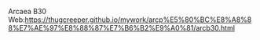 Arcaea B30 Web:https://thugcreeper.github.io/mywork/arcp%E5%80%BC%E8%A8%88%E7%AE%97%E8%88%87%E7%B6%B2%E9%A0%81/arcb30.html
